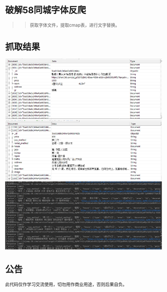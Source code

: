 破解58同城字体反爬
=======
>>获取字体文件，提取cmap表，进行文字替换。

抓取结果
=======
![image](https://github.com/xzh0723/58city/blob/master/view/db_list.png.png)
![image](https://github.com/xzh0723/58city/blob/master/view/db_detail.png.png)
![image](https://github.com/xzh0723/58city/blob/master/view/pycharm.png.png)

公告
=====
此代码仅作学习交流使用，切勿用作商业用途，否则后果自负。
